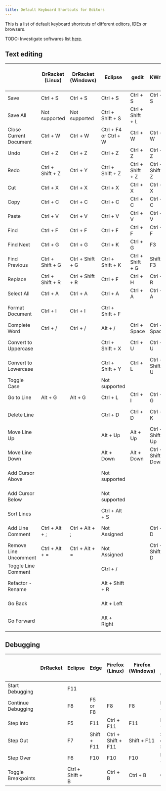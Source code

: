 ```yaml
---
title: Default Keyboard Shortcuts for Editors
---
```


This is a list of default keyboard shortcuts of different editors, IDEs or browsers.

TODO: Investigate softwares list
[here](https://insights.stackoverflow.com/survey/2018/#technology-most-popular-development-environments).

## Text editing

|                        | DrRacket (Linux) | DrRacket (Windows) | Eclipse               | gedit            | KWrite              | PyCharm            | Qt Creator          | Sublime Text (Linux) | Visual Studio      | Visual Studio Code (Linux) | Visual Studio Code (Windows) |
| ---------------------- | ---------------- | ------------------ | --------------------- | ---------------- | ------------------- | ------------------ | ------------------- | -------------------- | ------------------ | -------------------------- | ---------------------------- |
| Save                   | Ctrl + S         | Ctrl + S           | Ctrl + S              | Ctrl + S         | Ctrl + S            |                    | Ctrl + S            | Ctrl + S             | Ctrl + S           | Ctrl + S                   | Ctrl + S                     |
| Save All               | Not supported    | Not supported      | Ctrl + Shift + S      | Ctrl + Shift + L |                     | Ctrl + S           | Ctrl + Shift + S    |                      | Ctrl + Shift + S   |                            |                              |
| Close Current Document | Ctrl + W         | Ctrl + W           | Ctrl + F4 or Ctrl + W | Ctrl + W         | Ctrl + W            | Ctrl + F4          | Ctrl + W            | Ctrl + W             | Ctrl + F4          |                            |                              |
| Undo                   | Ctrl + Z         | Ctrl + Z           | Ctrl + Z              | Ctrl + Z         | Ctrl + Z            | Ctrl + Z           | Ctrl + Z            | Ctrl + Z             | Ctrl + Z           | Ctrl + Z                   | Ctrl + Z                     |
| Redo                   | Ctrl + Shift + Z | Ctrl + Y           | Ctrl + Shift + Z      | Ctrl + Shift + Z | Ctrl + Shift + Z    | Ctrl + Shift + Z   | Ctrl + Shift + Z    | Ctrl + Y             | Ctrl + Y           | Ctrl + Y                   | Ctrl + Y                     |
| Cut                    | Ctrl + X         | Ctrl + X           | Ctrl + X              | Ctrl + X         | Ctrl + X            | Ctrl + X           | Ctrl + X            | Ctrl + X             | Ctrl + X           | Ctrl + X                   | Ctrl + X                     |
| Copy                   | Ctrl + C         | Ctrl + C           | Ctrl + C              | Ctrl + C         | Ctrl + C            | Ctrl + C           | Ctrl + C            | Ctrl + C             | Ctrl + C           | Ctrl + C                   | Ctrl + C                     |
| Paste                  | Ctrl + V         | Ctrl + V           | Ctrl + V              | Ctrl + V         | Ctrl + V            | Ctrl + V           | Ctrl + V            | Ctrl + V             | Ctrl + V           | Ctrl + V                   | Ctrl + V                     |
| Find                   | Ctrl + F         | Ctrl + F           | Ctrl + F              | Ctrl + F         | Ctrl + F            | Ctrl + F           | Ctrl + F            | Ctrl + F             | Ctrl + F           | Ctrl + F                   | Ctrl + F                     |
| Find Next              | Ctrl + G         | Ctrl + G           | Ctrl + K              | Ctrl + G         | F3                  | F3                 | F3                  | F3                   | F3                 | F3                         | F3                           |
| Find Previous          | Ctrl + Shift + G | Ctrl + Shift + G   | Ctrl + Shift + K      | Ctrl + Shift + G | Shift + F3          | Shift + F3         | Shift + F3          | Shift + F3           | Shift + F3         | Shift + F3                 | Shift + F3                   |
| Replace                | Ctrl + Shift + R | Ctrl + Shift + R   | Ctrl + F              | Ctrl + H         | Ctrl + R            | Ctrl + R           | Ctrl + F            | Ctrl + H             | Ctrl + H           | Ctrl + H                   | Ctrl + H                     |
| Select All             | Ctrl + A         | Ctrl + A           | Ctrl + A              | Ctrl + A         | Ctrl + A            | Ctrl + A           | Ctrl + A            | Ctrl + A             | Ctrl + A           | Ctrl + A                   | Ctrl + A                     |
| Format Document        | Ctrl + I         | Ctrl + I           | Ctrl + Shift + F      |                  |                     | Ctrl + Alt + L     |                     |                      | Ctrl + K, Ctrl + D | Ctrl + Shift + I           | Alt + Shift + F              |
| Complete Word          | Ctrl + /         | Ctrl + /           | Alt + /               | Ctrl + Space     | Ctrl + Space        | Ctrl + Space       | Ctrl + Space        |                      | Ctrl + Space       | Ctrl + Space               | Ctrl + Space                 |
| Convert to Uppercase   |                  |                    | Ctrl + Shift + X      | Ctrl + U         | Ctrl + U            |                    | Alt + Shift + U     | Ctrl + K, Ctrl + U   | Ctrl + Shift + U   |                            |                              |
| Convert to Lowercase   |                  |                    | Ctrl + Shift + Y      | Ctrl + L         | Ctrl + Shift + U    |                    | Alt + U             | Ctrl + K, Ctrl + L   | Ctrl + U           |                            |                              |
| Toggle Case            |                  |                    | Not supported         |                  |                     | Ctrl + Shift + U   |                     |                      |                    |                            |                              |
| Go to Line             | Alt + G          | Alt + G            | Ctrl + L              | Ctrl + I         | Ctrl + G            | Ctrl + G           | Ctrl + L            | Ctrl + G             | Ctrl + G           | Ctrl + G                   | Ctrl + G                     |
| Delete Line            |                  |                    | Ctrl + D              | Ctrl + D         | Ctrl + K            | Ctrl + Y           |                     | Ctrl + Shift + K     | Ctrl + Shift + L   | Ctrl + Shift + K           | Ctrl + Shift + K             |
| Move Line Up           |                  |                    | Alt + Up              | Alt + Up         | Ctrl + Shift + Up   | Alt + Shift + Up   | Ctrl + Shift + Up   | Ctrl + Shift + Up    | Alt + Up           | Alt + Up                   | Alt + Up                     |
| Move Line Down         |                  |                    | Alt + Down            | Alt + Down       | Ctrl + Shift + Down | Alt + Shift + Down | Ctrl + Shift + Down | Ctrl + Shift + Down  | Alt + Down         | Alt + Down                 | Alt + Down                   |
| Add Cursor Above       |                  |                    | Not supported         |                  |                     |                    | Alt + Shift + Up    | Alt + Shift + Up     | Alt + Shift + Up   | Alt + Shift + Up           | Ctrl + Alt + Up              |
| Add Cursor Below       |                  |                    | Not supported         |                  |                     |                    | Alt + Shift + Down  | Alt + Shift + Down   | Alt + Shift + Down | Alt + Shift + Down         | Ctrl + Alt + Down            |
| Sort Lines             |                  |                    | Ctrl + Alt + S        |                  |                     |                    |                     | F9                   |                    |                            |                              |
| Add Line Comment       | Ctrl + Alt + ;   | Ctrl + Alt + ;     | Not Assigned          |                  | Ctrl + D            |                    |                     |                      | Ctrl + K, Ctrl + C | Ctrl + K, Ctrl + C         | Ctrl + K, Ctrl + C           |
| Remove Line Uncomment  | Ctrl + Alt + =   | Ctrl + Alt + =     | Not Assigned          |                  | Ctrl + Shift + D    |                    |                     |                      | Ctrl + K, Ctrl + U | Ctrl + K, Ctrl + U         | Ctrl + K, Ctrl + U           |
| Toggle Line Comment    |                  |                    | Ctrl + /              |                  |                     | Ctrl + /           | Ctrl + /            |                      |                    | Ctrl + /                   | Ctrl + /                     |
| Refactor - Rename      |                  |                    | Alt + Shift + R       |                  |                     | Shift + F6         | Ctrl + Shift + R    |                      |                    | F2                         | F2                           |
| Go Back                |                  |                    | Alt + Left            |                  |                     | Ctrl + Alt + Left  | Alt + Left          | Alt + -              |                    | Ctrl + Alt + -             | Alt + Left                   |
| Go Forward             |                  |                    | Alt + Right           |                  |                     | Ctrl + Alt + Right | Alt + Right         | Alt + Shift + -      |                    | Ctrl + Shift + -           | Alt + Right                  |

## Debugging

|                    | DrRacket | Eclipse          | Edge        | Firefox (Linux)    | Firefox (Windows) | Google Chrome (Windows)         | PyCharm    | Qt Creator  | Visual Studio | Visual Studio Code (Linux) | Visual Studio Code (Windows) |
| ------------------ | -------- | ---------------- | ----------- | ------------------ | ----------------- | ------------------------------- | ---------- | ----------- | ------------- | -------------------------- | ---------------------------- |
| Start Debugging    |          | F11              |             |                    |                   |                                 | Shift + F9 | F5          | F5            | F5                         | F5                           |
| Continue Debugging |          | F8               | F5 or F8    | F8                 | F8                | F8 or Ctrl + \                  | F9         | F5          | F5            | F5                         | F5                           |
| Step Into          |          | F5               | F11         | Ctrl + F11         | F11               | F11 or Ctrl + ;                 | F7         | F11         | F11           | F11                        | F11                          |
| Step Out           |          | F7               | Shift + F11 | Ctrl + Shift + F11 | Shift + F11       | Shift + F11 or Ctrl + Shift + ; | Shift + F8 | Shift + F11 | Shift + F11   | Shift + F11                | Shift + F11                  |
| Step Over          |          | F6               | F10         | F10                | F10               | F10 or Ctrl + '                 | F8         | F10         | F10           | F10                        | F10                          |
| Toggle Breakpoints |          | Ctrl + Shift + B |             | Ctrl + B           | Ctrl + B          | Ctrl + B                        | Ctrl + F8  | F9          | F9            | F9                         | F9                           |

